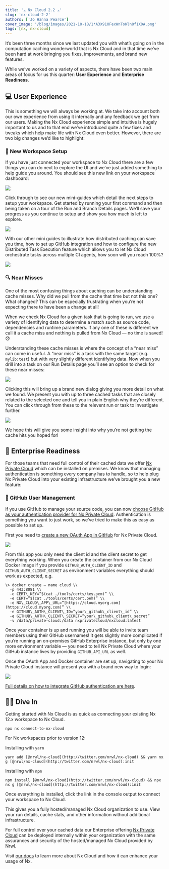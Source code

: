 ```yaml
---
title: '☁️ Nx Cloud 2.2 ☁️'
slug: 'nx-cloud-2-2'
authors: ['Jo Hanna Pearce']
cover_image: '/blog/images/2021-10-18/1*A3X910FexWnToKlnOf1X0A.png'
tags: [nx, nx-cloud]
---
```


It’s been three months since we last updated you with what’s going on in the computation caching wonderworld that is Nx Cloud and in that time we’ve been hard at work bringing you fixes, improvements, and brand new features.

While we’ve worked on a variety of aspects, there have been two main areas of focus for us this quarter: **User Experience** and **Enterprise Readiness**.

## 💻 User Experience

This is something we will always be working at. We take into account both our own experience from using it internally and any feedback we get from our users. Making the Nx Cloud experience simple and intuitive is hugely important to us and to that end we’ve introduced quite a few fixes and tweaks which help make life with Nx Cloud even better. However, there are two big changes we’d like to highlight:

### 🚀 New Workspace Setup

If you have just connected your workspace to Nx Cloud there are a few things you can do next to explore the UI and we’ve just added something to help guide you around. You should see this new link on your workspace dashboard:

![](/blog/images/2021-10-18/1*sBXNN2IyQeQHRHJpoyrI6A.avif)

Click through to see our new mini-guides which detail the next steps to setup your workspace. Get started by running your first command and then being taken on a tour of the Run and Branch Details pages. We’ll save your progress as you continue to setup and show you how much is left to explore.

![](/blog/images/2021-10-18/1*COue7syEXpvdj4OxaRR0GA.avif)

With our other mini guides to illustrate how distributed caching can save you time, how to set up GitHub integration and how to configure the new Distributed Task Execution feature which allows you to let Nx Cloud orchestrate tasks across multiple CI agents, how soon will you reach 100%?

![](/blog/images/2021-10-18/1*eTpJ3GPl5Hm7-bU9JXI8aQ.avif)

### 🔍 Near Misses

One of the most confusing things about caching can be understanding cache misses. Why did we pull from the cache that time but not this one? What changed? This can be especially frustrating when you’re not expecting there to have been a change at all!

When we check Nx Cloud for a given task that is going to run, we use a variety of identifying data to determine a match such as source code, dependencies and runtime parameters. If any one of these is different we call it a cache miss and nothing is pulled from Nx Cloud — no time is saved! 😞

Understanding these cache misses is where the concept of a “near miss” can come in useful. A “near miss” is a task with the same target (e.g. `mylib:test`) but with very slightly different identifying data. Now when you drill into a task on our Run Details page you’ll see an option to check for these near misses:

![](/blog/images/2021-10-18/1*JCQG1hI73zLDT6bM9WIb7A.avif)

Clicking this will bring up a brand new dialog giving you more detail on what we found. We present you with up to three cached tasks that are closely related to the selected one and tell you in plain English why they’re different. You can click through from these to the relevent run or task to investigate further.

![](/blog/images/2021-10-18/1*MHF1aB5U2RbMPMtFSYUX0g.avif)

We hope this will give you some insight into why you’re not getting the cache hits you hoped for!

## 🏢 Enterprise Readiness

For those teams that need full control of their cached data we offer [Nx Private Cloud](https://nx.app/docs/get-started-with-private-cloud-enterprise) which can be installed on premises. We know that managing authentication is something every company has to handle, so to help plug Nx Private Cloud into your existing infrastructure we’ve brought you a new feature:

### 🐙 GitHub User Management

If you use GitHub to manage your source code, you can now [choose GitHub as your authentication provider for Nx Private Cloud](https://nx.app/docs/private-cloud-github-auth). Authentication is something you want to just work, so we’ve tried to make this as easy as possible to set up.

First you need to [create a new OAuth App in GitHub](https://github.com/settings/developers) for Nx Private Cloud.

![](/blog/images/2021-10-18/1*XUINIAdwB8Rofq4os2BoBQ.avif)

From this app you only need the client id and the client secret to get everything working. When you create the container from our Nx Cloud Docker image if you provide `GITHUB_AUTH_CLIENT_ID` and `GITHUB_AUTH_CLIENT_SECRET` as environment variables everything should work as expected, e.g.

```
\> docker create — name cloud \\
  -p 443:8081 \\
  -e CERT\_KEY=”$(cat ./tools/certs/key.pem)” \\
  -e CERT=”$(cat ./tools/certs/cert.pem)” \\
  -e NX\_CLOUD\_APP\_URL=”[https://cloud.myorg.com](https://cloud.myorg.com)” \\
  -e GITHUB\_AUTH\_CLIENT\_ID=”your\_github\_client\_id” \\
  -e GITHUB\_AUTH\_CLIENT\_SECRET=”your\_github\_client\_secret”
  -v /data/private-cloud:/data nxprivatecloud/nxcloud:latest
```

Once your container is up and running you will be able to invite team members using their GitHub usernames! It gets slightly more complicated if you’re running an on-premises GitHub Enterprise instance, but only by one more environment variable — you need to tell Nx Private Cloud where your GitHub instance lives by providing `GITHUB_API_URL` as well.

Once the OAuth App and Docker container are set up, navigating to your Nx Private Cloud instance will present you with a brand new way to login:

![](/blog/images/2021-10-18/1*bxE7LlRcLmQT0PhtabDW8Q.avif)

[Full details on how to integrate GitHub authentication are here](https://nx.app/docs/private-cloud-github-auth).

## 🏊‍♀️ Dive In

Getting started with Nx Cloud is as quick as connecting your existing Nx 12.x workspace to Nx Cloud.

```shell
npx nx connect-to-nx-cloud
```

For Nx workspaces prior to version 12:

Installing with `yarn`

```shell
yarn add [@nrwl/nx-cloud](http://twitter.com/nrwl/nx-cloud) && yarn nx g [@nrwl/nx-cloud](http://twitter.com/nrwl/nx-cloud):init
```

Installing with `npm`

```shell
npm install [@nrwl/nx-cloud](http://twitter.com/nrwl/nx-cloud) && npx nx g [@nrwl/nx-cloud](http://twitter.com/nrwl/nx-cloud):init
```

Once everything is installed, click the link in the console output to connect your workspace to Nx Cloud.

This gives you a fully hosted/managed Nx Cloud organization to use. View your run details, cache stats, and other information without additional infrastructure.

For full control over your cached data our Enterprise offering [Nx Private Cloud](https://nx.app/docs/get-started-with-private-cloud-enterprise) can be deployed internally within your organization with the same assurances and security of the hosted/managed Nx Cloud provided by Nrwl.

Visit [our docs](/nx-cloud) to learn more about Nx Cloud and how it can enhance your usage of Nx.
